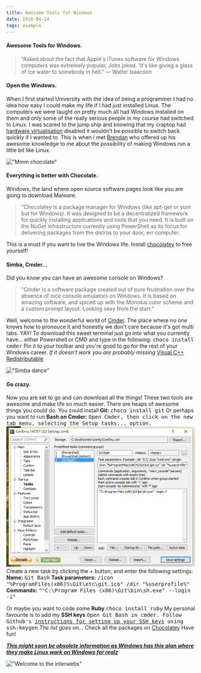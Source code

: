 ```yaml
---
title: Awesome Tools for Windows
date: 2016-04-24
tags: example
---
```


#### Awesome Tools for Windows.

> “Asked about the fact that Apple's iTunes software for Windows
> computers was extremely popular, Jobs joked, 'It's like giving a glass of ice
> water to somebody in hell.” ― Walter Isaacson

#### Open the Windows.

When I first started University with the idea of being a programmer I had no
idea how easy I could make my life if I had just installed Linux. The computers
we were taught on pretty much all had Windows installed on them and only
some of the really serious people in my course had switched to Linux. I was
scared to the jump ship and knowing that my craptop had [hardware virtualisation](https://en.wikipedia.org/wiki/Hardware_virtualization) disabled it wouldn't be possible to switch back quickly if I
wanted to.   This is when I met [Brendan](https://github.com/bjz) who offered up his awesome
knowledge to me about the possibility of making Windows run a little bit like Linux.

!["Mmm chocolate"](http://i.giphy.com/cOWNPwDDh1tYs.gif)

#### Everything is better with Chocolate.

Windows, the land where open source software pages look like you are going to
download Malware.

> "Chocolatey is a package manager for Windows (like apt-get or yum
> but for Windows). It was designed to be a decentralized framework for quickly
> installing applications and tools that you need. It is built on the NuGet
> infrastructure currently using PowerShell as its focus for delivering packages
> from the distros to your door, err computer.

This is a must if you want to live the Windows life.  Install [chocolatey](https://chocolatey.org/) to free yourself!

#### Simba, Cmder...

Did you know you can have an awesome console on Windows? <blockquote>"Cmder
is a software package created out of pure frustration over the absence of nice
console emulators on Windows. It is based on amazing software, and spiced up
with the Monokai color scheme and a custom prompt layout. Looking sexy from the
start." </blockquote>  Well, welcome to the wonderful world of
[Cmder](http://cmder.net/). The place where no one knows how to pronouce
it and honestly we don't care because it's got multi tabs. YAY!  To
download this sweet terminal just go into what you currently have... either
Powershell or CMD and type in the following:  <kbd>choco install
cmder</kbd>  Pin it to your toolbar and you're good to go for the rest
of your Windows career.  *If it doesn't work you are probably missing* [Visual C++ Redistributable](https://www.microsoft.com/en-au/download/details.aspx?id=48145)

!["Simba dance"](http://i.giphy.com/szmmbDDpS67LO.gif)

#### Go crazy.

Now you are set to go and can download all the things! These two tools are
awesome and make life so much easier. There are heaps of awesome things you
could do.  You could install <b>Git:</b> <kbd>choco install git</kbd>
Or perhaps you want to run <b>Bash on Cmder:</b> <kbd>Open Cmder, then
click on the new tab menu, selecting the Setup tasks... option.</kbd>
<img src="../images/cmder-task-settings.png" alt="cmder setup"> Create a
new task by clicking the + button, and enter the following settings:
<b>Name:</b> <kbd>Git Bash</kbd> <b>Task parameters:</b> <kbd>/icon
"%ProgramFiles(x86)%\Git\etc\git.ico" /dir "%userprofile%"</kbd> <b>Commands:</b>
<kbd>""C:\Program Files (x86)\Git\bin\sh.exe" --login -i"</kbd>

Or maybe you want to code some <b>Ruby</b> <kbd>choco install ruby</kbd>
My personal favourite is to add my <b>SSH keys</b> <kbd>Open Git Bash
in cmder. Follow Github's <a
href="https://help.github.com/articles/generating-an-ssh-key/#platform-windows">instructions
for setting up your SSH keys</a> using ssh-keygen</kbd>  <i>The list goes
on...</i> Check all the packages on <a
href="https://chocolatey.org/packages">Chocolatey</a>  Have fun!

<a href="https://msdn.microsoft.com/en-au/commandline/wsl/about"><i>***This might soon be obsolete information as Windows has this plan where they make Linux work on Windows for realz***</i></a>


!["Welcome to the interwebs"](http://i.giphy.com/l41m1CuaT5Oy624Ra.gif)
